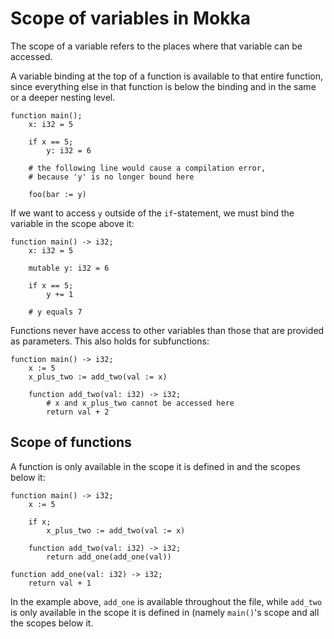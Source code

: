 Scope of variables in Mokka
===========================

The scope of a variable refers to the places where that variable can be accessed.

A variable binding at the top of a function is available to that entire function, since everything else in that function is below the binding and in the same or a deeper nesting level.

```
function main();
    x: i32 = 5 
    
    if x == 5; 
        y: i32 = 6
    
    # the following line would cause a compilation error,
    # because 'y' is no longer bound here
    
    foo(bar := y)
```

If we want to access `y` outside of the `if`-statement, we must bind the variable in the scope above it:

```
function main() -> i32;
    x: i32 = 5
    
    mutable y: i32 = 6
    
    if x == 5;
        y += 1
    
    # y equals 7
```

Functions never have access to other variables than those that are provided as parameters. This also holds for subfunctions:

```
function main() -> i32;
    x := 5
    x_plus_two := add_two(val := x)

    function add_two(val: i32) -> i32;
        # x and x_plus_two cannot be accessed here
        return val + 2
```

Scope of functions
------------------

A function is only available in the scope it is defined in and the scopes below it:

```
function main() -> i32;
    x := 5
    
    if x;
        x_plus_two := add_two(val := x)
    
    function add_two(val: i32) -> i32;
        return add_one(add_one(val))
    
function add_one(val: i32) -> i32;
    return val + 1
```

In the example above, `add_one` is available throughout the file, while `add_two` is only available in the scope it is defined in (namely `main()`'s scope and all the scopes below it.
